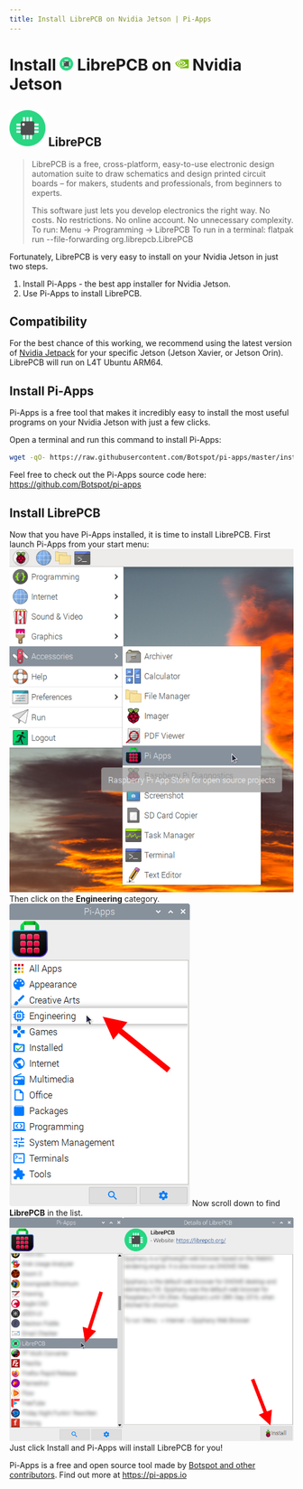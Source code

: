 ```yaml
---
title: Install LibrePCB on Nvidia Jetson | Pi-Apps
---
```

<div class="simple-install-content content">

# Install <img src="/img/app-icons/LibrePCB/icon-64.png" height=24> LibrePCB on <img src=/img/other-icons/nvidia-icon.svg height=24> Nvidia Jetson

## <img src="/img/app-icons/LibrePCB/icon-64.png"> LibrePCB
> LibrePCB is a free, cross-platform, easy-to-use electronic design automation suite to draw schematics and design printed circuit boards – for makers, students and professionals, from beginners to experts.
> 
> This software just lets you develop electronics the right way. No costs. No restrictions. No online account. No unnecessary complexity.
> To run: Menu -> Programming -> LibrePCB
> To run in a terminal: flatpak run --file-forwarding org.librepcb.LibrePCB

Fortunately, LibrePCB is very easy to install on your Nvidia Jetson in just two steps.
1. Install Pi-Apps - the best app installer for Nvidia Jetson.
2. Use Pi-Apps to install LibrePCB.
</div>
<div class="simple-install-content content">

## Compatibility
For the best chance of this working, we recommend using the latest version of [Nvidia Jetpack](https://developer.nvidia.com/embedded/jetpack-archive) for your specific Jetson (Jetson Xavier, or Jetson Orin).
LibrePCB will run on L4T Ubuntu ARM64.
</div>
<div class="simple-install-content content">

## Install Pi-Apps

Pi-Apps is a free tool that makes it incredibly easy to install the most useful programs on your Nvidia Jetson with just a few clicks.

Open a terminal and run this command to install Pi-Apps:
```bash
wget -qO- https://raw.githubusercontent.com/Botspot/pi-apps/master/install | bash
```
Feel free to check out the Pi-Apps source code here: https://github.com/Botspot/pi-apps
</div>
<div class="simple-install-content content">

## Install LibrePCB

Now that you have Pi-Apps installed, it is time to install LibrePCB.
First launch Pi-Apps from your start menu:
<img src="/img/start-menu.png">
Then click on the <b>Engineering</b> category.
<img src="/img/category-selections/Engineering.png">
Now scroll down to find <b>LibrePCB</b> in the list.
<img src="/img/app-icons/LibrePCB/app-selection.png">
Just click Install and Pi-Apps will install LibrePCB for you!
</div>
<div class="simple-install-content content">

Pi-Apps is a free and open source tool made by [Botspot and other contributors](/about/#contributors). Find out more at https://pi-apps.io
</div>
